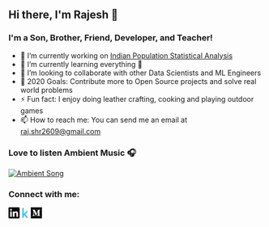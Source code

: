 ## Hi there, I'm Rajesh 👋

### I'm a Son, Brother, Friend, Developer, and Teacher!
- 🔭 I’m currently working on [Indian Population Statistical Analysis](https://www.kaggle.com/sm261998/indian-population-stats-for-data-analysis)
- 🌱 I’m currently learning everything 🤣
- 👯 I’m looking to collaborate with other Data Scientists and ML Engineers
- 🥅 2020 Goals: Contribute more to Open Source projects and solve real world problems
- ⚡ Fun fact: I enjoy doing leather crafting, cooking and playing outdoor games
- 📫 How to reach me: You can send me an email at raj.shr2609@gmail.com

### Love to listen Ambient Music 🎧
[<img src=Supp_files/sound_cloud.gif alt="Ambient Song" width="100" />](https://soundcloud.com/ambientmusicalgenre/kasseo-border)

### Connect with me:
[<img align="left" alt="Rajesh | Linkedin" width="22px" src="Supp_files/linkedin.svg" />](https://www.linkedin.com/in/rajesh-ml-engg)
[<img align="left" alt="Rajesh | Kaggle" width="22px" src="Supp_files/kaggle.png" />](https://www.kaggle.com/rajesh2609)
[<img align="left" alt="Rajesh | Medium" width="22px" src="Supp_files/medium.png" />](https://medium.com/@Rajesh_ML_Engg)
<br />